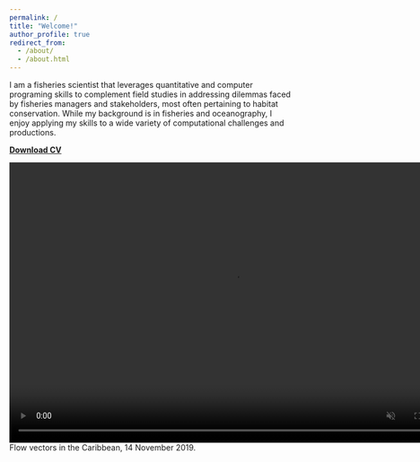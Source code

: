 ```yaml
---
permalink: /
title: "Welcome!"
author_profile: true
redirect_from: 
  - /about/
  - /about.html
---
```


I am a fisheries scientist that leverages quantitative and computer programing skills to complement field studies in addressing dilemmas faced by fisheries managers and stakeholders, most often pertaining to habitat conservation. While my background is in fisheries and oceanography, I enjoy applying my skills to a wide variety of computational challenges and productions.

[<b>Download CV</b>](https:smlombardo.github.io/files/LombardoCV.pdf)

<video controls="" width="800" height="500" muted="" loop="" autoplay="">
<source src="https://github.com/smlombardo/smlombardo.github.io/assets/163476157/4ec59050-5673-4938-a0e0-65ced7d5e520">
</video>
Flow vectors in the Caribbean, 14 November 2019.
